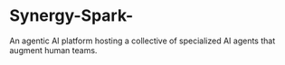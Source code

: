 # Synergy-Spark-
An agentic AI platform hosting a collective of specialized AI agents that augment human teams. 
